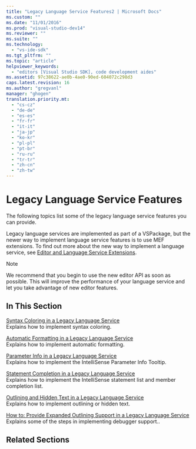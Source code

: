 ```yaml
---
title: "Legacy Language Service Features2 | Microsoft Docs"
ms.custom: ""
ms.date: "11/01/2016"
ms.prod: "visual-studio-dev14"
ms.reviewer: ""
ms.suite: ""
ms.technology: 
  - "vs-ide-sdk"
ms.tgt_pltfrm: ""
ms.topic: "article"
helpviewer_keywords: 
  - "editors [Visual Studio SDK], code development aides"
ms.assetid: 97c38622-ae0b-4ae0-90ed-604072c298d3
caps.latest.revision: 16
ms.author: "gregvanl"
manager: "ghogen"
translation.priority.mt: 
  - "cs-cz"
  - "de-de"
  - "es-es"
  - "fr-fr"
  - "it-it"
  - "ja-jp"
  - "ko-kr"
  - "pl-pl"
  - "pt-br"
  - "ru-ru"
  - "tr-tr"
  - "zh-cn"
  - "zh-tw"
---
```

# Legacy Language Service Features
The following topics list some of the legacy language service features you can provide.  
  
 Legacy language services are implemented as part of a VSPackage, but the newer way to implement language service features is to use MEF extensions. To find out more about the new way to implement a language service, see [Editor and Language Service Extensions](../../extensibility/editor-and-language-service-extensions.md).  
  
> [!NOTE]
>  We recommend that you begin to use the new editor API as soon as possible. This will improve the performance of your language service and let you take advantage of new editor features.  
  
## In This Section  
 [Syntax Coloring in a Legacy Language Service](../../extensibility/internals/syntax-coloring-in-a-legacy-language-service.md)  
 Explains how to implement syntax coloring.  
  
 [Automatic Formatting in a Legacy Language Service](../../extensibility/internals/automatic-formatting-in-a-legacy-language-service.md)  
 Explains how to implement automatic formatting.  
  
 [Parameter Info in a Legacy Language Service](../../extensibility/internals/parameter-info-in-a-legacy-language-service1.md)  
 Explains how to implement the IntelliSense Parameter Info Tooltip.  
  
 [Statement Completion in a Legacy Language Service](../../extensibility/internals/statement-completion-in-a-legacy-language-service.md)  
 Explains how to implement the IntelliSense statement list and member completion list.  
  
 [Outlining and Hidden Text in a Legacy Language Service](../../extensibility/internals/outlining-and-hidden-text-in-a-legacy-language-service.md)  
 Explains how to implement outlining or hidden text.  
  
 [How to: Provide Expanded Outlining Support in a Legacy Language Service](../../extensibility/internals/how-to-provide-expanded-outlining-support-in-a-legacy-language-service.md)  
 Explains some of the steps in implementing debugger support..  
  
## Related Sections